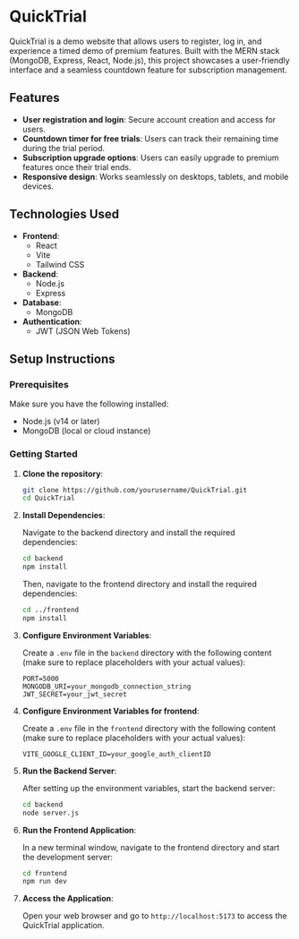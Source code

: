 # QuickTrial

QuickTrial is a demo website that allows users to register, log in, and experience a timed demo of premium features. Built with the MERN stack (MongoDB, Express, React, Node.js), this project showcases a user-friendly interface and a seamless countdown feature for subscription management.

## Features

- **User registration and login**: Secure account creation and access for users.
- **Countdown timer for free trials**: Users can track their remaining time during the trial period.
- **Subscription upgrade options**: Users can easily upgrade to premium features once their trial ends.
- **Responsive design**: Works seamlessly on desktops, tablets, and mobile devices.

## Technologies Used

- **Frontend**: 
  - React
  - Vite
  - Tailwind CSS
- **Backend**: 
  - Node.js
  - Express
- **Database**: 
  - MongoDB
- **Authentication**: 
  - JWT (JSON Web Tokens)

## Setup Instructions

### Prerequisites

Make sure you have the following installed:

- Node.js (v14 or later)
- MongoDB (local or cloud instance)

### Getting Started

1. **Clone the repository**:
   ```bash
   git clone https://github.com/yourusername/QuickTrial.git
   cd QuickTrial
   ```

2. **Install Dependencies**:

   Navigate to the backend directory and install the required dependencies:
   ```bash
   cd backend
   npm install
   ```

   Then, navigate to the frontend directory and install the required dependencies:
   ```bash
   cd ../frontend
   npm install
   ```

3. **Configure Environment Variables**:

   Create a `.env` file in the `backend` directory with the following content (make sure to replace placeholders with your actual values):
   ```
   PORT=5000
   MONGODB_URI=your_mongodb_connection_string
   JWT_SECRET=your_jwt_secret
   ```

4. **Configure Environment Variables for frontend**:

   Create a `.env` file in the `frontend` directory with the following content (make sure to replace placeholders with your actual values):
   ```
   VITE_GOOGLE_CLIENT_ID=your_google_auth_clientID
   ```

4. **Run the Backend Server**:

   After setting up the environment variables, start the backend server:
   ```bash
   cd backend
   node server.js
   ```

5. **Run the Frontend Application**:

   In a new terminal window, navigate to the frontend directory and start the development server:
   ```bash
   cd frontend
   npm run dev
   ```

6. **Access the Application**:

   Open your web browser and go to `http://localhost:5173` to access the QuickTrial application.
